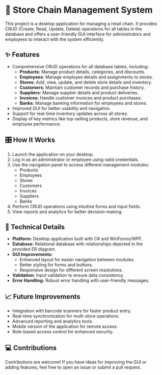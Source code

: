 <!DOCTYPE html>
<html>
<body>
    <h1>🛒 Store Chain Management System</h1>
    <p>
        This project is a desktop application for managing a retail chain. It provides CRUD (Create, Read, Update, Delete) operations for all tables in the database and offers a user-friendly GUI interface for administrators and employees to interact with the system efficiently.
    </p>
    <h2>✨ Features</h2>
    <ul>
        <li>Comprehensive CRUD operations for all database tables, including:
            <ul>
                <li><strong>Products:</strong> Manage product details, categories, and discounts.</li>
                <li><strong>Employees:</strong> Manage employee details and assignments to stores.</li>
                <li><strong>Stores:</strong> Add, view, update, and delete store details and inventory.</li>
                <li><strong>Customers:</strong> Maintain customer records and purchase history.</li>
                <li><strong>Suppliers:</strong> Manage supplier details and product deliveries.</li>
                <li><strong>Invoices:</strong> Handle customer invoices and product purchases.</li>
                <li><strong>Banks:</strong> Manage banking information for employees and stores.</li>
            </ul>
        </li>
        <li>Improved GUI for better usability and navigation.</li>
        <li>Support for real-time inventory updates across all stores.</li>
        <li>Display of key metrics like top-selling products, store revenue, and employee performance.</li>
    </ul>
    <h2>🎛️ How It Works</h2>
    <ol>
        <li>Launch the application on your desktop.</li>
        <li>Log in as an administrator or employee using valid credentials.</li>
        <li>Use the navigation panel to access different management modules:
            <ul>
                <li>Products</li>
                <li>Employees</li>
                <li>Stores</li>
                <li>Customers</li>
                <li>Invoices</li>
                <li>Suppliers</li>
                <li>Banks</li>
            </ul>
        </li>
        <li>Perform CRUD operations using intuitive forms and input fields.</li>
        <li>View reports and analytics for better decision-making.</li>
    </ol>
    <h2>📂 Technical Details</h2>
    <ul>
        <li><strong>Platform:</strong> Desktop application built with C# and WinForms/WPF.</li>
        <li><strong>Database:</strong> Relational database with relationships depicted in the provided ER diagram.</li>
        <li><strong>GUI Improvements:</strong>
            <ul>
                <li>Enhanced layout for easier navigation between modules.</li>
                <li>Better styling for forms and buttons.</li>
                <li>Responsive design for different screen resolutions.</li>
            </ul>
        </li>
        <li><strong>Validation:</strong> Input validation to ensure data consistency.</li>
        <li><strong>Error Handling:</strong> Robust error handling with user-friendly messages.</li>
    </ul>
    <h2>📈 Future Improvements</h2>
    <ul>
        <li>Integration with barcode scanners for faster product entry.</li>
        <li>Real-time synchronization for multi-store operations.</li>
        <li>Advanced reporting and analytics tools.</li>
        <li>Mobile version of the application for remote access.</li>
        <li>Role-based access control for enhanced security.</li>
    </ul>
    <h2>💻 Contributions</h2>
    <p>
        Contributions are welcome! If you have ideas for improving the GUI or adding features, feel free to open an issue or submit a pull request.
    </p>
</body>
</html>
